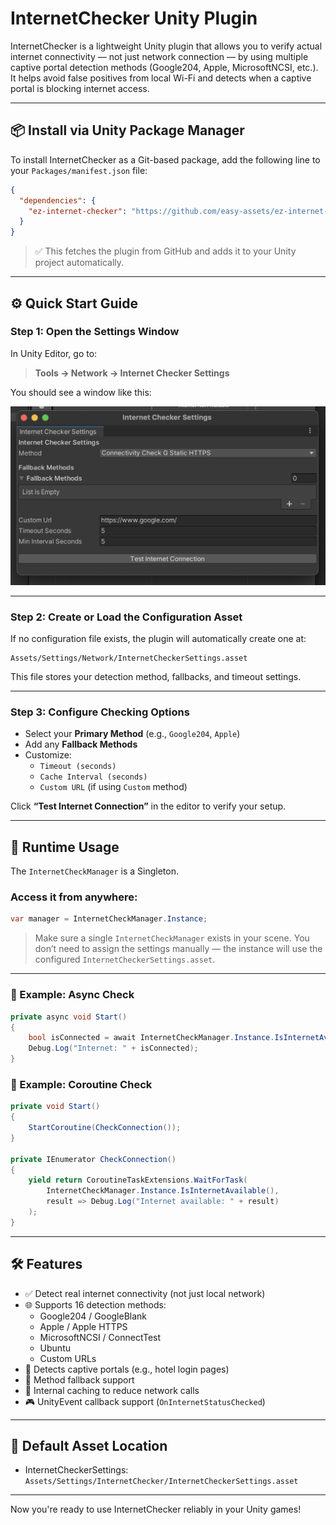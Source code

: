 # InternetChecker Unity Plugin

InternetChecker is a lightweight Unity plugin that allows you to verify actual internet connectivity — not just network connection — by using multiple captive portal detection methods (Google204, Apple, MicrosoftNCSI, etc.). It helps avoid false positives from local Wi-Fi and detects when a captive portal is blocking internet access.

---

## 📦 Install via Unity Package Manager

To install InternetChecker as a Git-based package, add the following line to your `Packages/manifest.json` file:

```json
{
  "dependencies": {
    "ez-internet-checker": "https://github.com/easy-assets/ez-internet-checker.git#v1.0.0"
  }
}
```

> ✅ This fetches the plugin from GitHub and adds it to your Unity project automatically.

---

## ⚙️ Quick Start Guide

### Step 1: Open the Settings Window

In Unity Editor, go to:

> **Tools → Network → Internet Checker Settings**

You should see a window like this:

![Open Settings](Documentation/assets/images/open-settings-menu.png)

---

### Step 2: Create or Load the Configuration Asset

If no configuration file exists, the plugin will automatically create one at:

```
Assets/Settings/Network/InternetCheckerSettings.asset
```

This file stores your detection method, fallbacks, and timeout settings.

---

### Step 3: Configure Checking Options

- Select your **Primary Method** (e.g., `Google204`, `Apple`)
- Add any **Fallback Methods**
- Customize:
  - `Timeout (seconds)`
  - `Cache Interval (seconds)`
  - `Custom URL` (if using `Custom` method)

Click **“Test Internet Connection”** in the editor to verify your setup.

---

## 🚀 Runtime Usage

The `InternetCheckManager` is a Singleton.

### Access it from anywhere:

```csharp
var manager = InternetCheckManager.Instance;
```

> Make sure a single `InternetCheckManager` exists in your scene. You don’t need to assign the settings manually — the instance will use the configured `InternetCheckerSettings.asset`.

---

### 🔁 Example: Async Check

```csharp
private async void Start()
{
    bool isConnected = await InternetCheckManager.Instance.IsInternetAvailable();
    Debug.Log("Internet: " + isConnected);
}
```

### 🔄 Example: Coroutine Check

```csharp
private void Start()
{
    StartCoroutine(CheckConnection());
}

private IEnumerator CheckConnection()
{
    yield return CoroutineTaskExtensions.WaitForTask(
        InternetCheckManager.Instance.IsInternetAvailable(),
        result => Debug.Log("Internet available: " + result)
    );
}
```

---

## 🛠 Features

- ✅ Detect real internet connectivity (not just local network)
- 🌐 Supports 16 detection methods:
  - Google204 / GoogleBlank
  - Apple / Apple HTTPS
  - MicrosoftNCSI / ConnectTest
  - Ubuntu
  - Custom URLs
- 🚫 Detects captive portals (e.g., hotel login pages)
- 🔁 Method fallback support
- 🧠 Internal caching to reduce network calls
- 🎮 UnityEvent callback support (`OnInternetStatusChecked`)

---

## 📁 Default Asset Location

- InternetCheckerSettings:  
  `Assets/Settings/InternetChecker/InternetCheckerSettings.asset`

---

Now you're ready to use InternetChecker reliably in your Unity games!

